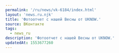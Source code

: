 ```yaml
---
permalink: '/ru/news/vk-6184/index.html'
layout: 'news.ru.njk'
title: 'Фотоотчет с нашей Весны от UKNOW.'
source: ВКонтакте
tags:
  - news_ru
description: 'Фотоотчет с нашей Весны от UKNOW.'
updatedAt: 1553677260
---
```

